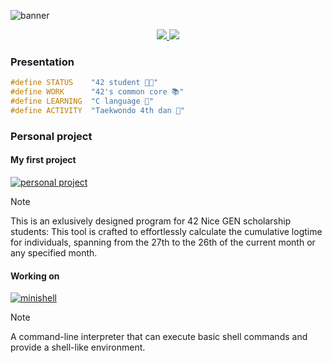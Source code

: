 ![banner](https://github.com/hanmpark/hanmpark/blob/main/github_banner.jpeg)
<div align="center">
  <p>
    <a href="https://profile.intra.42.fr/users/hanmpark">
      <img src="https://badgen.net/badge/Born2Code/hanmpark/blue?cache=86400&icon=https://meta.intra.42.fr/images/42_logo.svg">
    </a>
    <a href="https://www.linkedin.com/in/hanmin-park-83239718b/">
      <img src="https://badgen.net/badge/LinkedIn/Hanmin Park/cyan?icon=chrome">
    </a>
  </p>
</div>

### Presentation
```h
#define STATUS    "42 student 🧑‍💻"
#define WORK      "42's common core 📚"
#define LEARNING  "C language 💾"
#define ACTIVITY  "Taekwondo 4th dan 🥋"
```

### Personal project
#### My first project
[![personal project](https://github-readme-stats.vercel.app/api/pin/?username=hanmpark&repo=scholarship_logtime&theme=tokyonight)](https://github.com/hanmpark/scholarship_logtime)
> [!NOTE]  
> This is an exlusively designed program for 42 Nice GEN scholarship students:
This tool is crafted to effortlessly calculate the cumulative logtime for individuals, spanning from the 27th to the 26th of the current month or any specified month.

#### Working on
[![minishell](https://github-readme-stats.vercel.app/api/pin/?username=hanmpark&repo=minishell&theme=tokyonight)](https://github.com/hanmpark/minishell)
> [!NOTE]  
> A command-line interpreter that can execute basic shell commands and provide a shell-like environment.

